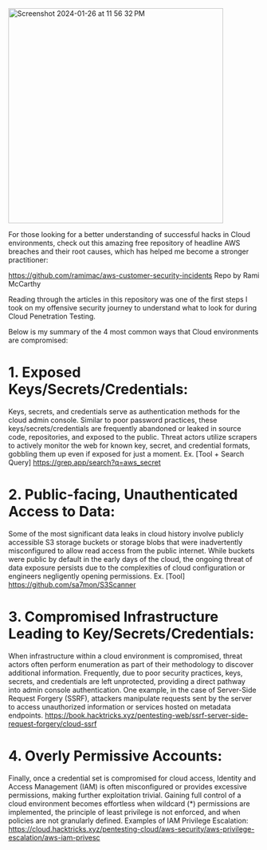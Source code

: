 <img width="431" alt="Screenshot 2024-01-26 at 11 56 32 PM" src="https://github.com/redskycyber/Cloud-Security/assets/157662722/f4e8bef4-ff4f-4567-b63f-f4bd5177b120">

For those looking for a better understanding of successful hacks in Cloud environments, check out this amazing free repository of headline AWS breaches and their root causes, which has helped me become a stronger practitioner:

https://github.com/ramimac/aws-customer-security-incidents
Repo by Rami McCarthy

Reading through the articles in this repository was one of the first steps I took on my offensive security journey to understand what to look for during Cloud Penetration Testing.

Below is my summary of the 4 most common ways that Cloud environments are compromised:

# 1. Exposed Keys/Secrets/Credentials:
Keys, secrets, and credentials serve as authentication methods for the cloud admin console. Similar to poor password practices, these keys/secrets/credentials are frequently abandoned or leaked in source code,  repositories, and exposed to the public. Threat actors utilize scrapers to actively monitor the web for known key, secret, and credential formats, gobbling them up even if exposed for just a moment. 
Ex. [Tool + Search Query] https://grep.app/search?q=aws_secret

# 2. Public-facing, Unauthenticated Access to Data:
Some of the most significant data leaks in cloud history involve publicly accessible S3 storage buckets or storage blobs that were inadvertently misconfigured to allow read access from the public internet. While buckets were public by default in the early days of the cloud, the ongoing threat of data exposure persists due to the complexities of cloud configuration or engineers negligently opening permissions. 
Ex. [Tool] https://github.com/sa7mon/S3Scanner

# 3. Compromised Infrastructure Leading to Key/Secrets/Credentials:
When infrastructure within a cloud environment is compromised, threat actors often perform enumeration as part of their methodology to discover additional information. Frequently, due to poor security practices, keys, secrets, and credentials are left unprotected, providing a direct pathway into admin console authentication. One example, in the case of Server-Side Request Forgery (SSRF), attackers manipulate requests sent by the server to access unauthorized information or services hosted on metadata endpoints. https://book.hacktricks.xyz/pentesting-web/ssrf-server-side-request-forgery/cloud-ssrf

# 4. Overly Permissive Accounts:
Finally, once a credential set is compromised for cloud access, Identity and Access Management (IAM) is often misconfigured or provides excessive permissions, making further exploitation trivial. Gaining full control of a cloud environment becomes effortless when wildcard (*) permissions are implemented, the principle of least privilege is not enforced, and when policies are not granularly defined. Examples of IAM Privilege Escalation: https://cloud.hacktricks.xyz/pentesting-cloud/aws-security/aws-privilege-escalation/aws-iam-privesc
